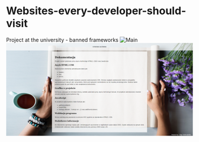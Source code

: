 # Websites-every-developer-should-visit
Project at the university - banned frameworks
![Main](https://raw.githubusercontent.com/olgadobrzanska/Websites-every-developer-should-visit/master/image/web.png)
![Doc](https://raw.githubusercontent.com/olgadobrzanska/Websites-every-developer-should-visit/master/image/doc.png)
